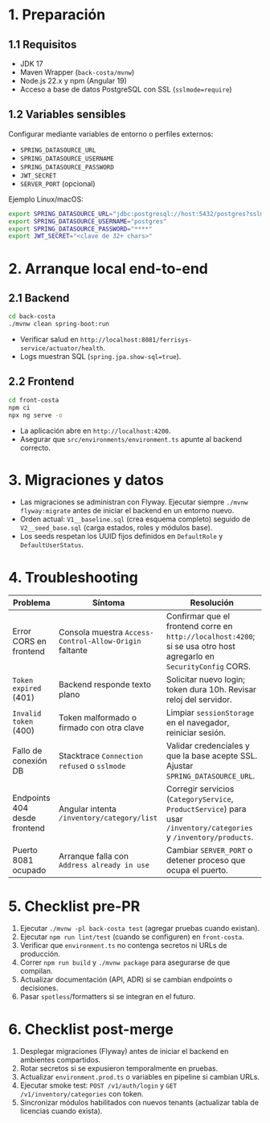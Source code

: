 # 1. Preparación

## 1.1 Requisitos
- JDK 17
- Maven Wrapper (`back-costa/mvnw`)
- Node.js 22.x y npm (Angular 19)
- Acceso a base de datos PostgreSQL con SSL (`sslmode=require`)

## 1.2 Variables sensibles
Configurar mediante variables de entorno o perfiles externos:
- `SPRING_DATASOURCE_URL`
- `SPRING_DATASOURCE_USERNAME`
- `SPRING_DATASOURCE_PASSWORD`
- `JWT_SECRET`
- `SERVER_PORT` (opcional)

Ejemplo Linux/macOS:
```bash
export SPRING_DATASOURCE_URL="jdbc:postgresql://host:5432/postgres?sslmode=require"
export SPRING_DATASOURCE_USERNAME="postgres"
export SPRING_DATASOURCE_PASSWORD="****"
export JWT_SECRET="<clave de 32+ chars>"
```

# 2. Arranque local end-to-end

## 2.1 Backend
```bash
cd back-costa
./mvnw clean spring-boot:run
```
- Verificar salud en `http://localhost:8081/ferrisys-service/actuator/health`.
- Logs muestran SQL (`spring.jpa.show-sql=true`).

## 2.2 Frontend
```bash
cd front-costa
npm ci
npx ng serve -o
```
- La aplicación abre en `http://localhost:4200`.
- Asegurar que `src/environments/environment.ts` apunte al backend correcto.

# 3. Migraciones y datos
- Las migraciones se administran con Flyway. Ejecutar siempre `./mvnw flyway:migrate` antes de iniciar el backend en un entorno nuevo.
- Orden actual: `V1__baseline.sql` (crea esquema completo) seguido de `V2__seed_base.sql` (carga estados, roles y módulos base).
- Los seeds respetan los UUID fijos definidos en `DefaultRole` y `DefaultUserStatus`.

# 4. Troubleshooting

| Problema | Síntoma | Resolución |
|----------|---------|------------|
| Error CORS en frontend | Consola muestra `Access-Control-Allow-Origin` faltante | Confirmar que el frontend corre en `http://localhost:4200`; si se usa otro host agregarlo en `SecurityConfig` CORS. |
| `Token expired` (401) | Backend responde texto plano | Solicitar nuevo login; token dura 10h. Revisar reloj del servidor. |
| `Invalid token` (400) | Token malformado o firmado con otra clave | Limpiar `sessionStorage` en el navegador, reiniciar sesión. |
| Fallo de conexión DB | Stacktrace `Connection refused` o `sslmode` | Validar credenciales y que la base acepte SSL. Ajustar `SPRING_DATASOURCE_URL`. |
| Endpoints 404 desde frontend | Angular intenta `/inventory/category/list` | Corregir servicios (`CategoryService`, `ProductService`) para usar `/inventory/categories` y `/inventory/products`. |
| Puerto 8081 ocupado | Arranque falla con `Address already in use` | Cambiar `SERVER_PORT` o detener proceso que ocupa el puerto. |

# 5. Checklist pre-PR
1. Ejecutar `./mvnw -pl back-costa test` (agregar pruebas cuando existan).
2. Ejecutar `npm run lint/test` (cuando se configuren) en `front-costa`.
3. Verificar que `environment.ts` no contenga secretos ni URLs de producción.
4. Correr `npm run build` y `./mvnw package` para asegurarse de que compilan.
5. Actualizar documentación (API, ADR) si se cambian endpoints o decisiones.
6. Pasar `spotless`/formatters si se integran en el futuro.

# 6. Checklist post-merge
1. Desplegar migraciones (Flyway) antes de iniciar el backend en ambientes compartidos.
2. Rotar secretos si se expusieron temporalmente en pruebas.
3. Actualizar `environment.prod.ts` o variables en pipeline si cambian URLs.
4. Ejecutar smoke test: `POST /v1/auth/login` y `GET /v1/inventory/categories` con token.
5. Sincronizar módulos habilitados con nuevos tenants (actualizar tabla de licencias cuando exista).
